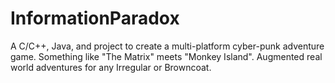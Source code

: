 # InformationParadox
A C/C++, Java, and project to create a multi-platform cyber-punk adventure game. Something like "The Matrix" meets "Monkey Island". Augmented real world adventures for any Irregular or Browncoat.
